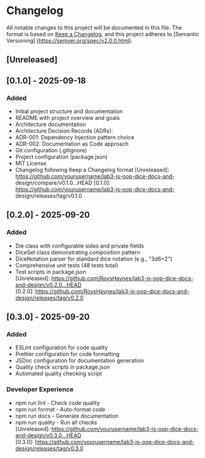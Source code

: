 # Changelog
All notable changes to this project will be documented in this file.
The format is based on [Keep a Changelog](https://keepachangelog.com/en/1.0.0/),
and this project adheres to [Semantic Versioning]
(https://semver.org/spec/v2.0.0.html).
## [Unreleased]
## [0.1.0] - 2025-09-18
### Added
- Initial project structure and documentation
- README with project overview and goals
- Architecture documentation
- Architecture Decision Records (ADRs):
- ADR-001: Dependency Injection pattern choice
- ADR-002: Documentation as Code approach
- Git configuration (.gitignore)
- Project configuration (package.json)
- MIT License
- Changelog following Keep a Changelog format
  [Unreleased]: https://github.com/yourusername/lab3-js-oop-dice-docs-and-
  design/compare/v0.1.0...HEAD
  [0.1.0]: https://github.com/yourusername/lab3-js-oop-dice-docs-and-
  design/releases/tag/v0.1.0
## [0.2.0] - 2025-09-20
### Added
- Die class with configurable sides and private fields
- DiceSet class demonstrating composition pattern
- DiceNotation parser for standard dice notation (e.g., "3d6+2")
- Comprehensive unit tests (48 tests total)
- Test scripts in package.json  
[Unreleased]: https://github.com/RoysHaynes/lab3-js-oop-dice-docs-and-design/v0.2.0...HEAD  
[0.2.0]: https://github.com/RoysHaynes/lab3-js-oop-dice-docs-and-design/releases/tag/v0.2.0  


## [0.3.0] - 2025-09-20
### Added
- ESLint configuration for code quality
- Prettier configuration for code formatting
- JSDoc configuration for documentation generation
- Quality check scripts in package.json
- Automated quality checking script
### Developer Experience
- npm run lint - Check code quality
- npm run format - Auto-format code
- npm run docs - Generate documentation
- npm run quality - Run all checks  
  [Unreleased]: https://github.com/yourusername/lab3-js-oop-dice-docs-and-design/v0.3.0...HEAD  
  [0.3.0]: https://github.com/yourusername/lab3-js-oop-dice-docs-and-design/releases/tag/v0.3.0